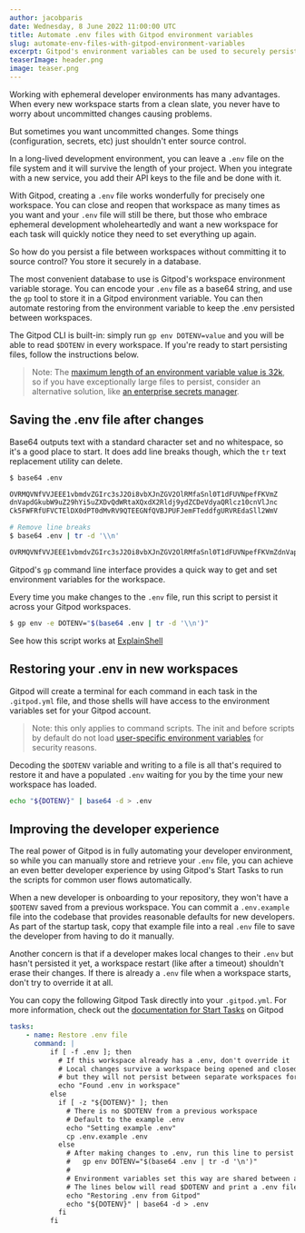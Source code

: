 ```yaml
---
author: jacobparis
date: Wednesday, 8 June 2022 11:00:00 UTC
title: Automate .env files with Gitpod environment variables
slug: automate-env-files-with-gitpod-environment-variables
excerpt: Gitpod's environment variables can be used to securely persist small files between workspaces without committing them to source control. Use this feature to automate the storage and retrieval of a .env file when workspaces are created.
teaserImage: header.png
image: teaser.png
---
```


<script context="module">
  export const prerender = true;
</script>

Working with ephemeral developer environments has many advantages. When every new workspace starts from a clean slate, you never have to worry about uncommitted changes causing problems.

But sometimes you want uncommitted changes. Some things (configuration, secrets, etc) just shouldn't enter source control.

In a long-lived development environment, you can leave a `.env` file on the file system and it will survive the length of your project. When you integrate with a new service, you add their API keys to the file and be done with it.

With Gitpod, creating a `.env` file works wonderfully for precisely one workspace. You can close and reopen that workspace as many times as you want and your `.env` file will still be there, but those who embrace ephemeral development wholeheartedly and want a new workspace for each task will quickly notice they need to set everything up again.

So how do you persist a file between workspaces without committing it to source control? You store it securely in a database.

The most convenient database to use is Gitpod's workspace environment variable storage. You can encode your `.env` file as a base64 string, and use the `gp` tool to store it in a Gitpod environment variable. You can then automate restoring from the environment variable to keep the .env persisted between workspaces.

The Gitpod CLI is built-in: simply run `gp env DOTENV=value` and you will be able to read `$DOTENV` in every workspace. If you're ready to start persisting files, follow the instructions below.

> Note: The [maximum length of an environment variable value is 32k](https://github.com/gitpod-io/gitpod/blob/main/components/gitpod-protocol/src/protocol.ts#L239-L259), so if you have exceptionally large files to persist, consider an alternative solution, like [an enterprise secrets manager](https://www.jacobparis.com/blog/gitpod-env-1pass).

## Saving the .env file after changes

Base64 outputs text with a standard character set and no whitespace, so it's a good place to start. It does add line breaks though, which the `tr` text replacement utility can delete.

```sh
$ base64 .env

OVRMQVNfVVJEEE1vbmdvZGIrc3sJ2Oi8vbXJnZGV2OlRMfaSnl0T1dFUVNpefFKVmZ
dnVapdGkubW9uZ29hYi5uZXDvQdWRtaXQxdX2Rldj9ydZCDeVdyaQRlcz10cnVlJnc
Ck5FWFRfUFVCTElDX0dPT0dMvRV9QTEEGNfQVBJPUFJemFTeddfgURVREdaSll2WmV

# Remove line breaks
$ base64 .env | tr -d '\\n'

OVRMQVNfVVJEEE1vbmdvZGIrc3sJ2Oi8vbXJnZGV2OlRMfaSnl0T1dFUVNpefFKVmZdnVapdGkubW9uZ29hYi5uZXDvQdWRtaXQxdX2Rldj9ydZCDeVdyaQRlcz10cnVlJncCk5FWFRfUFVCTElDX0dPT0dMvRV9QTEEGNfQVBJPUFJemFTeddfgURVREdaSll2WmV
```

Gitpod's `gp` command line interface provides a quick way to get and set environment variables for the workspace.

Every time you make changes to the `.env` file, run this script to persist it across your Gitpod workspaces.

```sh
$ gp env -e DOTENV="$(base64 .env | tr -d '\\n')"
```

See how this script works at [ExplainShell](https://explainshell.com/explain?cmd=base64+.env+%7C+tr+-d+%27%5C%5Cn%27)

## Restoring your .env in new workspaces

Gitpod will create a terminal for each command in each task in the `.gitpod.yml` file, and those shells will have access to the environment variables set for your Gitpod account.

> Note: this only applies to command scripts. The init and before scripts by default do not load [user-specific environment variables](https://www.gitpod.io/docs/configure/projects/prebuilds#user-specific-environment-variables-in-prebuilds) for security reasons.

Decoding the `$DOTENV` variable and writing to a file is all that's required to restore it and have a populated `.env` waiting for you by the time your new workspace has loaded.

```sh
echo "${DOTENV}" | base64 -d > .env
```

## Improving the developer experience

The real power of Gitpod is in fully automating your developer environment, so while you can manually store and retrieve your `.env` file, you can achieve an even better developer experience by using Gitpod's Start Tasks to run the scripts for common user flows automatically.

When a new developer is onboarding to your repository, they won't have a `$DOTENV` saved from a previous workspace. You can commit a `.env.example` file into the codebase that provides reasonable defaults for new developers. As part of the startup task, copy that example file into a real `.env` file to save the developer from having to do it manually.

Another concern is that if a developer makes local changes to their `.env` but hasn't persisted it yet, a workspace restart (like after a timeout) shouldn't erase their changes. If there is already a `.env` file when a workspace starts, don't try to override it at all.

You can copy the following Gitpod Task directly into your `.gitpod.yml`. For more information, check out the [documentation for Start Tasks](https://www.gitpod.io/docs/configure/workspaces/tasks) on Gitpod

```yml
tasks:
    - name: Restore .env file
      command: |
          if [ -f .env ]; then
            # If this workspace already has a .env, don't override it
            # Local changes survive a workspace being opened and closed
            # but they will not persist between separate workspaces for the same repo
            echo "Found .env in workspace"
          else
            if [ -z "${DOTENV}" ]; then
              # There is no $DOTENV from a previous workspace
              # Default to the example .env
              echo "Setting example .env"
              cp .env.example .env
            else
              # After making changes to .env, run this line to persist it to $DOTENV
              #   gp env DOTENV="$(base64 .env | tr -d '\n')"
              #
              # Environment variables set this way are shared between all your workspaces for this repo
              # The lines below will read $DOTENV and print a .env file
              echo "Restoring .env from Gitpod"
              echo "${DOTENV}" | base64 -d > .env
            fi
          fi
```
